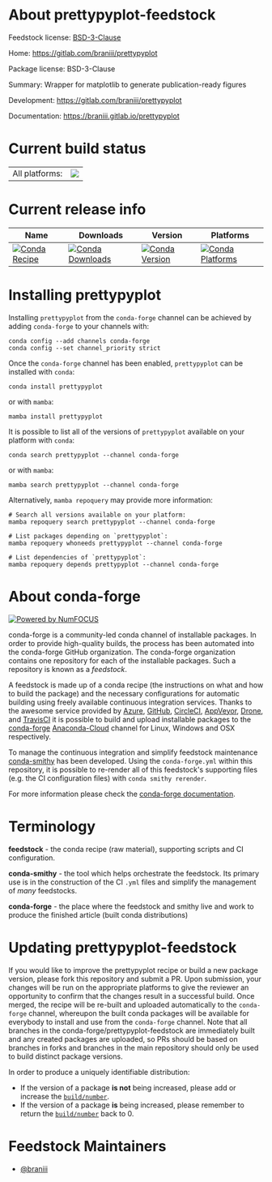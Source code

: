 About prettypyplot-feedstock
============================

Feedstock license: [BSD-3-Clause](https://github.com/conda-forge/prettypyplot-feedstock/blob/main/LICENSE.txt)

Home: https://gitlab.com/braniii/prettypyplot

Package license: BSD-3-Clause

Summary: Wrapper for matplotlib to generate publication-ready figures

Development: https://gitlab.com/braniii/prettypyplot

Documentation: https://braniii.gitlab.io/prettypyplot

Current build status
====================


<table><tr><td>All platforms:</td>
    <td>
      <a href="https://dev.azure.com/conda-forge/feedstock-builds/_build/latest?definitionId=16049&branchName=main">
        <img src="https://dev.azure.com/conda-forge/feedstock-builds/_apis/build/status/prettypyplot-feedstock?branchName=main">
      </a>
    </td>
  </tr>
</table>

Current release info
====================

| Name | Downloads | Version | Platforms |
| --- | --- | --- | --- |
| [![Conda Recipe](https://img.shields.io/badge/recipe-prettypyplot-green.svg)](https://anaconda.org/conda-forge/prettypyplot) | [![Conda Downloads](https://img.shields.io/conda/dn/conda-forge/prettypyplot.svg)](https://anaconda.org/conda-forge/prettypyplot) | [![Conda Version](https://img.shields.io/conda/vn/conda-forge/prettypyplot.svg)](https://anaconda.org/conda-forge/prettypyplot) | [![Conda Platforms](https://img.shields.io/conda/pn/conda-forge/prettypyplot.svg)](https://anaconda.org/conda-forge/prettypyplot) |

Installing prettypyplot
=======================

Installing `prettypyplot` from the `conda-forge` channel can be achieved by adding `conda-forge` to your channels with:

```
conda config --add channels conda-forge
conda config --set channel_priority strict
```

Once the `conda-forge` channel has been enabled, `prettypyplot` can be installed with `conda`:

```
conda install prettypyplot
```

or with `mamba`:

```
mamba install prettypyplot
```

It is possible to list all of the versions of `prettypyplot` available on your platform with `conda`:

```
conda search prettypyplot --channel conda-forge
```

or with `mamba`:

```
mamba search prettypyplot --channel conda-forge
```

Alternatively, `mamba repoquery` may provide more information:

```
# Search all versions available on your platform:
mamba repoquery search prettypyplot --channel conda-forge

# List packages depending on `prettypyplot`:
mamba repoquery whoneeds prettypyplot --channel conda-forge

# List dependencies of `prettypyplot`:
mamba repoquery depends prettypyplot --channel conda-forge
```


About conda-forge
=================

[![Powered by
NumFOCUS](https://img.shields.io/badge/powered%20by-NumFOCUS-orange.svg?style=flat&colorA=E1523D&colorB=007D8A)](https://numfocus.org)

conda-forge is a community-led conda channel of installable packages.
In order to provide high-quality builds, the process has been automated into the
conda-forge GitHub organization. The conda-forge organization contains one repository
for each of the installable packages. Such a repository is known as a *feedstock*.

A feedstock is made up of a conda recipe (the instructions on what and how to build
the package) and the necessary configurations for automatic building using freely
available continuous integration services. Thanks to the awesome service provided by
[Azure](https://azure.microsoft.com/en-us/services/devops/), [GitHub](https://github.com/),
[CircleCI](https://circleci.com/), [AppVeyor](https://www.appveyor.com/),
[Drone](https://cloud.drone.io/welcome), and [TravisCI](https://travis-ci.com/)
it is possible to build and upload installable packages to the
[conda-forge](https://anaconda.org/conda-forge) [Anaconda-Cloud](https://anaconda.org/)
channel for Linux, Windows and OSX respectively.

To manage the continuous integration and simplify feedstock maintenance
[conda-smithy](https://github.com/conda-forge/conda-smithy) has been developed.
Using the ``conda-forge.yml`` within this repository, it is possible to re-render all of
this feedstock's supporting files (e.g. the CI configuration files) with ``conda smithy rerender``.

For more information please check the [conda-forge documentation](https://conda-forge.org/docs/).

Terminology
===========

**feedstock** - the conda recipe (raw material), supporting scripts and CI configuration.

**conda-smithy** - the tool which helps orchestrate the feedstock.
                   Its primary use is in the construction of the CI ``.yml`` files
                   and simplify the management of *many* feedstocks.

**conda-forge** - the place where the feedstock and smithy live and work to
                  produce the finished article (built conda distributions)


Updating prettypyplot-feedstock
===============================

If you would like to improve the prettypyplot recipe or build a new
package version, please fork this repository and submit a PR. Upon submission,
your changes will be run on the appropriate platforms to give the reviewer an
opportunity to confirm that the changes result in a successful build. Once
merged, the recipe will be re-built and uploaded automatically to the
`conda-forge` channel, whereupon the built conda packages will be available for
everybody to install and use from the `conda-forge` channel.
Note that all branches in the conda-forge/prettypyplot-feedstock are
immediately built and any created packages are uploaded, so PRs should be based
on branches in forks and branches in the main repository should only be used to
build distinct package versions.

In order to produce a uniquely identifiable distribution:
 * If the version of a package **is not** being increased, please add or increase
   the [``build/number``](https://docs.conda.io/projects/conda-build/en/latest/resources/define-metadata.html#build-number-and-string).
 * If the version of a package **is** being increased, please remember to return
   the [``build/number``](https://docs.conda.io/projects/conda-build/en/latest/resources/define-metadata.html#build-number-and-string)
   back to 0.

Feedstock Maintainers
=====================

* [@braniii](https://github.com/braniii/)

